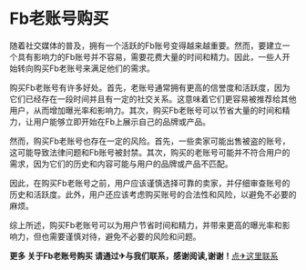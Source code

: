 # Fb老账号购买

随着社交媒体的普及，拥有一个活跃的Fb账号变得越来越重要。然而，要建立一个具有影响力的Fb账号并不容易，需要花费大量的时间和精力。因此，一些人开始转向购买Fb老账号来满足他们的需求。

购买Fb老账号有许多好处。首先，老账号通常拥有更高的信誉度和活跃度，因为它们已经存在一段时间并且有一定的社交关系。这意味着它们更容易被推荐给其他用户，从而增加曝光率和影响力。其次，购买Fb老账号可以节省大量的时间和精力，让用户能够立即开始在Fb上展示自己的品牌或产品。

然而，购买Fb老账号也存在一定的风险。首先，一些卖家可能出售被盗的账号，这可能导致法律问题和Fb账号被封禁。其次，购买的老账号可能并不符合用户的需求，因为它们的历史和内容可能与用户的品牌或产品不匹配。

因此，在购买Fb老账号之前，用户应该谨慎选择可靠的卖家，并仔细审查账号的历史和活跃度。此外，用户还应该考虑购买账号的合法性和风险，以避免不必要的麻烦。

综上所述，购买Fb老账号可以为用户节省时间和精力，并带来更高的曝光率和影响力，但也需要谨慎对待，避免不必要的风险和问题。

**更多 关于Fb老账号购买 请通过✈与我们联系，感谢阅读,谢谢！**[点✈这里联系](https://t.me/gngwzh)